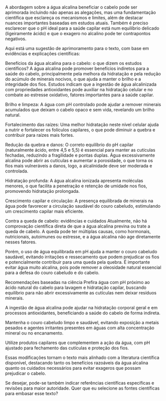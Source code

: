 A abordagem sobre a água alcalina beneficiar o cabelo pode ser aprimorada incluindo não apenas as alegações, mas uma fundamentação científica que esclareça os mecanismos e limites, além de destacar nuances importantes baseadas em estudos atuais. Também é preciso esclarecer que o pH ideal para a saúde capilar está num equilíbrio delicado (ligeiramente ácido) e que o exagero no alcalino pode ter contrapontos negativos.

Aqui está uma sugestão de aprimoramento para o texto, com base em evidências e explicações científicas:

Benefícios da água alcalina para o cabelo: o que dizem os estudos científicos?
A água alcalina pode promover benefícios indiretos para a saúde do cabelo, principalmente pela melhora da hidratação e pela redução do acúmulo de minerais nocivos, o que ajuda a manter o brilho e a integridade dos fios. Estudos indicam que a ingestão de água alcalinizada com propriedades antioxidantes pode auxiliar na hidratação celular e no combate ao estresse oxidativo, fatores importantes para a saúde capilar.

Brilho e limpeza: A água com pH controlado pode ajudar a remover minerais acumulados que deixam o cabelo opaco e sem vida, revelando um brilho natural.

Fortalecimento das raízes: Uma melhor hidratação neste nível celular ajuda a nutrir e fortalecer os folículos capilares, o que pode diminuir a quebra e contribuir para raízes mais fortes.

Redução da quebra e danos: O correto equilíbrio do pH capilar (naturalmente ácido, entre 4,5 e 5,5) é essencial para manter as cutículas fechadas, reduzindo a fragilidade e pontas duplas. Água excessivamente alcalina pode abrir as cutículas e aumentar a porosidade, o que torna os fios mais vulneráveis a danos, logo, a alcalinidade deve ser moderada e controlada.

Hidratação profunda: A água alcalina ionizada apresenta moléculas menores, o que facilita a penetração e retenção de umidade nos fios, promovendo hidratação prolongada.

Crescimento capilar e circulação: A presença equilibrada de minerais na água pode favorecer a circulação saudável do couro cabeludo, estimulando um crescimento capilar mais eficiente.

Contra a queda de cabelo: evidências e cuidados
Atualmente, não há comprovação científica direta de que a água alcalina previna ou trate a queda de cabelo. A queda pode ter múltiplas causas, como hormonais, nutricionais, autoimunes ou estresse, e a água alcalina não age diretamente nesses fatores.

Porém, o uso de água equilibrada em pH ajuda a manter o couro cabeludo saudável, evitando irritações e ressecamento que podem prejudicar os fios e potencialmente contribuir para uma queda pela quebra. É importante evitar água muito alcalina, pois pode remover a oleosidade natural essencial para a defesa do couro cabeludo e do cabelo.

Recomendações baseadas na ciência
Prefira água com pH próximo ao ácido natural do cabelo para lavagem e hidratação capilar, buscando equilíbrio para não abrir excessivamente as cutículas nem deixar resíduos minerais.

A ingestão de água alcalina pode ajudar na hidratação corporal geral e em processos antioxidantes, beneficiando a saúde do cabelo de forma indireta.

Mantenha o couro cabeludo limpo e saudável, evitando exposição a metais pesados e agentes irritantes presentes em águas com alta concentração mineral ou no encanamento.

Utilize produtos capilares que complementem a ação da água, com pH ajustado para fechamento das cutículas e proteção dos fios.

Essas modificações tornam o texto mais alinhado com a literatura científica disponível, destacando tanto os benefícios razoáveis da água alcalina quanto os cuidados necessários para evitar exageros que possam prejudicar o cabelo.

Se desejar, pode-se também indicar referências científicas específicas e revisões para maior autoridade. Quer que eu selecione as fontes científicas para embasar esse texto?